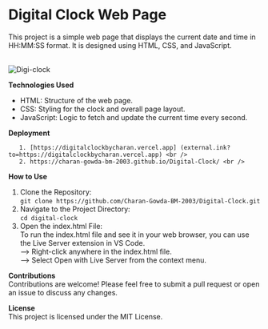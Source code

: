 # Digital Clock Web Page <br />
This project is a simple web page that displays the current date and time in HH:MM:SS format. It is designed using HTML, CSS, and JavaScript.<br />
<br />

  ![Digi-clock](https://github.com/user-attachments/assets/e7181ab5-e6fa-4d73-b221-1874d666661d)

**Technologies Used**<br />

* HTML: Structure of the web page.
* CSS: Styling for the clock and overall page layout.
* JavaScript: Logic to fetch and update the current time every second.
  
**Deployment** 

       1. [https://digitalclockbycharan.vercel.app] (external.ink?to=https://digitalclockbycharan.vercel.app) <br />
       2. https://charan-gowda-bm-2003.github.io/Digital-Clock/ <br />

**How to Use**

1. Clone the Repository: <br />
```git clone https://github.com/Charan-Gowda-BM-2003/Digital-Clock.git```
2. Navigate to the Project Directory: <br />
```cd digital-clock```
3. Open the index.html File: <br />
To run the index.html file and see it in your web browser, you can use the Live Server extension in VS Code. <br />
  --> Right-click anywhere in the index.html file. <br />
  --> Select Open with Live Server from the context menu.<br />

**Contributions** <br />
Contributions are welcome! Please feel free to submit a pull request or open an issue to discuss any changes.<br />

**License** <br />
This project is licensed under the MIT License.


